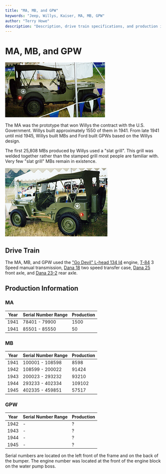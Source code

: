 ```yaml
---
title: "MA, MB, and GPW"
keywords: "Jeep, Willys, Kaiser, MA, MB, GPW"
author: "Terry Howe"
description: "Description, drive train specifications, and production information for the Willys Jeep MA and MB and Ford GPW"
---
```

# MA, MB, and GPW

![Willys-Overland MB front view](../img/mbf.jpg "Willys-Overland MB front view")

The MA was the prototype that won Willys the contract with the U.S. Government. Willys built approximately 1550 of them in 1941. From late 1941 until mid 1945, Willys built MBs and Ford built GPWs based on the Willys design.

The first 25,808 MBs produced by Willys used a "slat grill". This grill was welded together rather than the stamped grill most people are familiar with. Very few "slat grill" MBs remain in existence.

![Willys-Overland MB back view](../img/mbb.jpg "Willys-Overland MB back view")

## Drive Train

The MA, MB, and GPW used the ["Go Devil" L-head 134 I4](../engine/factory/godevil134.md) engine, [T-84](../transmission/factory/t84.md) 3 Speed manual transmission, [Dana 18](../xfer/factory/d18.md) two speed transfer case, [Dana 25](../axle/factory/d25.md) front axle, and [Dana 23-2](../axle/factory/s23.md) rear axle.

## Production Information

### MA

| Year | Serial Number Range | Production |
|------|---------------------|------------|
| 1941 | 78401 - 79900       | 1500       |
| 1941 | 85501 - 85550       | 50         |

### MB

| Year | Serial Number Range | Production |
|------|---------------------|------------|
| 1941 | 100001 - 108598     | 8598       |
| 1942 | 108599 - 200022     | 91424      |
| 1943 | 200023 - 293232     | 93210      |
| 1944 | 293233 - 402334     | 109102     |
| 1945 | 402335 - 459851     | 57517      |

### GPW

| Year | Serial Number Range | Production |
|------|---------------------|------------|
| 1942 | \-                  | ?          |
| 1943 | \-                  | ?          |
| 1944 | \-                  | ?          |
| 1945 | \-                  | ?          |

Serial numbers are located on the left front of the frame and on the back of the bumper. The engine number was located at the front of the engine block on the water pump boss.